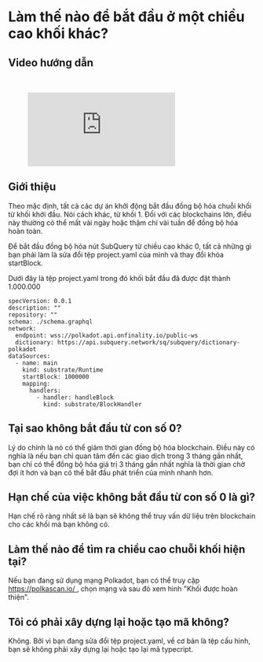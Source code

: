 # Làm thế nào để bắt đầu ở một chiều cao khối khác?

## Video hướng dẫn

<br/>
<figure class="video_container">
  <iframe src="https://www.youtube.com/embed/ZiNSXDMHmBk" frameborder="0" allowfullscreen="true"></iframe>
</figure>

## Giới thiệu

Theo mặc định, tất cả các dự án khởi động bắt đầu đồng bộ hóa chuỗi khối từ khối khởi đầu. Nói cách khác, từ khối 1. Đối với các blockchains lớn, điều này thường có thể mất vài ngày hoặc thậm chí vài tuần để đồng bộ hóa hoàn toàn.

Để bắt đầu đồng bộ hóa nút SubQuery từ chiều cao khác 0, tất cả những gì bạn phải làm là sửa đổi tệp project.yaml của mình và thay đổi khóa startBlock.

Dưới đây là tệp project.yaml trong đó khối bắt đầu đã được đặt thành 1.000.000

```shell
specVersion: 0.0.1
description: ""
repository: ""
schema: ./schema.graphql
network:
  endpoint: wss://polkadot.api.onfinality.io/public-ws
  dictionary: https://api.subquery.network/sq/subquery/dictionary-polkadot
dataSources:
  - name: main
    kind: substrate/Runtime
    startBlock: 1000000
    mapping:
      handlers:
        - handler: handleBlock
          kind: substrate/BlockHandler
```

## Tại sao không bắt đầu từ con số 0?

Lý do chính là nó có thể giảm thời gian đồng bộ hóa blockchain. Điều này có nghĩa là nếu bạn chỉ quan tâm đến các giao dịch trong 3 tháng gần nhất, bạn chỉ có thể đồng bộ hóa giá trị 3 tháng gần nhất nghĩa là thời gian chờ đợi ít hơn và bạn có thể bắt đầu phát triển của mình nhanh hơn.

## Hạn chế của việc không bắt đầu từ con số 0 là gì?

Hạn chế rõ ràng nhất sẽ là bạn sẽ không thể truy vấn dữ liệu trên blockchain cho các khối mà bạn không có.

## Làm thế nào để tìm ra chiều cao chuỗi khối hiện tại?

Nếu bạn đang sử dụng mạng Polkadot, bạn có thể truy cập [ https://polkascan.io/ ](https://polkascan.io/), chọn mạng và sau đó xem hình "Khối được hoàn thiện".

## Tôi có phải xây dựng lại hoặc tạo mã không?

Không. Bởi vì bạn đang sửa đổi tệp project.yaml, về cơ bản là tệp cấu hình, bạn sẽ không phải xây dựng lại hoặc tạo lại mã typecript.
